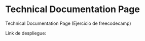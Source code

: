 # Technical Documentation Page
Technical Documentation Page (Ejercicio de freecodecamp)


Link de despliegue: 
